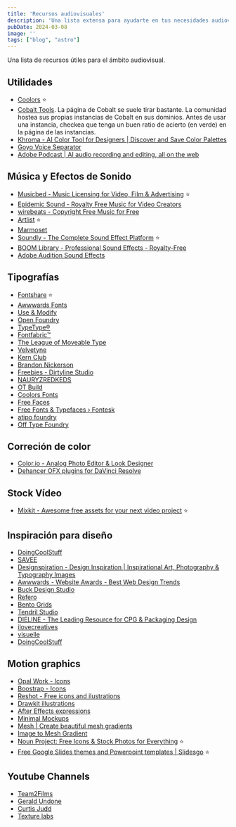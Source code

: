 ```yaml
---
title: 'Recursos audiovisuales'
description: 'Una lista extensa para ayudarte en tus necesidades audiovisuales'
pubDate: 2024-03-08
image: ''
tags: ["blog", "astro"]
---
```


Una lista de recursos útiles para el ámbito audiovisual.

## Utilidades
- [Coolors](https://coolors.co/) ⭐️
- [Cobalt Tools](https://instances.cobalt.best/). La página de Cobalt se suele tirar bastante. La comunidad hostea sus propias instancias de Cobalt en sus dominios. Antes de usar una instancia, checkea que tenga un buen ratio de acierto (en verde) en la página de las instancias. 
- [Khroma - AI Color Tool for Designers | Discover and Save Color Palettes](https://www.khroma.co/)
- [Goyo Voice Separator](https://goyo.app/)
- [Adobe Podcast | AI audio recording and editing, all on the web](https://podcast.adobe.com/)
## Música y Efectos de Sonido
- [Musicbed - Music Licensing for Video, Film & Advertising](https://www.musicbed.com/) ⭐️
- [Epidemic Sound - Royalty Free Music for Video Creators](https://www.epidemicsound.com/)
- [wirebeats - Copyright Free Music for Free](https://www.wirebeats.com/)
- [Artlist](https://artlist.io/) ⭐️
- [Marmoset](https://www.marmosetmusic.com/)
- [Soundly - The Complete Sound Effect Platform](https://getsoundly.com/) ⭐️
- [BOOM Library - Professional Sound Effects - Royalty-Free](https://www.boomlibrary.com/)
- [Adobe Audition Sound Effects](https://www.adobe.com/products/audition/offers/AdobeAuditionDLCSFX.html)
## Tipografías
- [Fontshare](https://www.fontshare.com/) ⭐️
- [Awwwards Fonts](https://www.awwwards.com/awwwards/collections/free-fonts/)
- [Use & Modify](https://usemodify.com/)
- [Open Foundry](https://open-foundry.com/fonts)
- [TypeType®](https://typetype.org/freefonts/)
- [Fontfabric™](https://www.fontfabric.com/free-fonts/)
- [The League of Moveable Type](https://www.theleagueofmoveabletype.com/)
- [Velvetyne](https://velvetyne.fr/)
- [Kern Club](https://www.kernclub.com/shop?category=Fonts)
- [Brandon Nickerson](https://www.bnicks.com/shop)
- [Freebies - Dirtyline Studio](https://dirtylinestudio.com/freebies/)
- [NAURYZREDKEDS](https://www.behance.net/gallery/196325487/FREE-FONT-NAURYZREDKEDS)
- [OT Build](https://www.behance.net/gallery/199673975/OT-Bulb-Free-Font)
- [Coolors Fonts](https://coolors.co/fonts)
- [Free Faces](https://www.freefaces.gallery/)
- [Free Fonts & Typefaces › Fontesk](https://fontesk.com/)
- [atipo foundry](https://www.atipofoundry.com/)
- [Off Type Foundry](https://off-type.com/)
## Correción de color
- [Color.io - Analog Photo Editor & Look Designer](https://www.color.io/)
- [Dehancer OFX plugins for DaVinci Resolve](https://www.dehancer.com/shop/video/davinci_resolve)
## Stock Vídeo
- [Mixkit - Awesome free assets for your next video project](https://mixkit.co/) ⭐️
## Inspiración para diseño
- [DoingCoolStuff](https://www.doingcoolstuff.xyz/)
- [SAVEE](https://savee.it/)
- [Designspiration - Design Inspiration | Inspirational Art, Photography & Typography Images](https://www.designspiration.com/)
- [Awwwards - Website Awards - Best Web Design Trends](https://www.awwwards.com/#sotd)
- [Buck Design Studio](https://www.buck.co/)
- [Refero](https://refero.design/apps)
- [Bento Grids](https://bentogrids.com/)
- [Tendril Studio](https://tendril.studio/)
- [DIELINE - The Leading Resource for CPG & Packaging Design](https://thedieline.com/)
- [ilovecreatives](https://ilovecreatives.com/)
- [visuelle](https://visuelle.co.uk/)
- [DoingCoolStuff](https://www.doingcoolstuff.xyz/)
## Motion graphics
- [Opal Work - Icons](https://www.opal.work/)
- [Boostrap - Icons](https://icons.getbootstrap.com/)
- [Reshot - Free icons and ilustrations](https://www.reshot.com/)
- [Drawkit illustrations](https://www.drawkit.com/illustration-types/2d)
- [After Effects expressions](https://www.motionscript.com/)
- [Minimal Mockups](https://www.minimalmockups.com/)
- [Mesh | Create beautiful mesh gradients](https://meshgradient.com/)
- [Image to Mesh Gradient](https://photogradient.com/)
- [Noun Project: Free Icons & Stock Photos for Everything](https://thenounproject.com/) ⭐️
- [Free Google Slides themes and Powerpoint templates | Slidesgo](https://slidesgo.com/) ⭐️
## Youtube Channels
- [Team2Films](https://www.youtube.com/@team2films/videos)
- [Gerald Undone](https://www.youtube.com/@geraldundone)
- [Curtis Judd](https://www.youtube.com/@curtisjudd/featured)
- [Texture labs](https://www.youtube.com/@Texturelabs/videos)
